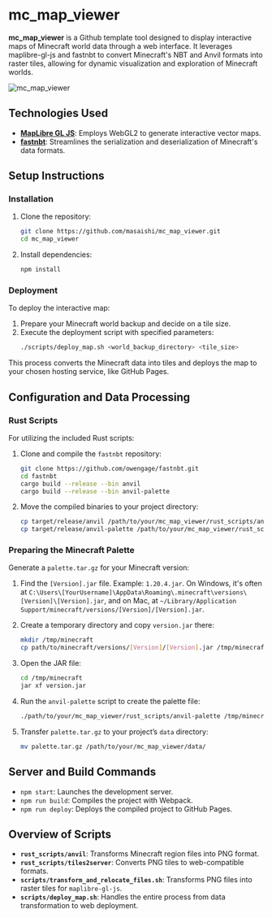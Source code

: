 # mc_map_viewer

**mc_map_viewer** is a Github template tool designed to display interactive maps of Minecraft world data through a web interface. It leverages maplibre-gl-js and fastnbt to convert Minecraft's NBT and Anvil formats into raster tiles, allowing for dynamic visualization and exploration of Minecraft worlds.

![mc_map_viewer](https://github.com/masaishi/mc_map_viewer/assets/1396267/6fe60b13-7d60-404f-abef-c2307d8a8d53)

## Technologies Used

- **[MapLibre GL JS](https://github.com/maplibre/maplibre-gl-js)**: Employs WebGL2 to generate interactive vector maps.
- **[fastnbt](https://github.com/owengage/fastnbt/tree/master)**: Streamlines the serialization and deserialization of Minecraft's data formats.

## Setup Instructions

### Installation

1. Clone the repository:
   ```bash
   git clone https://github.com/masaishi/mc_map_viewer.git
   cd mc_map_viewer
   ```

2. Install dependencies:
   ```bash
   npm install
   ```

### Deployment

To deploy the interactive map:

1. Prepare your Minecraft world backup and decide on a tile size.
2. Execute the deployment script with specified parameters:
   ```bash
   ./scripts/deploy_map.sh <world_backup_directory> <tile_size>
   ```

This process converts the Minecraft data into tiles and deploys the map to your chosen hosting service, like GitHub Pages.

## Configuration and Data Processing

### Rust Scripts

For utilizing the included Rust scripts:

1. Clone and compile the `fastnbt` repository:
   ```bash
   git clone https://github.com/owengage/fastnbt.git
   cd fastnbt
   cargo build --release --bin anvil
   cargo build --release --bin anvil-palette
   ```

2. Move the compiled binaries to your project directory:
   ```bash
   cp target/release/anvil /path/to/your/mc_map_viewer/rust_scripts/anvil
   cp target/release/anvil-palette /path/to/your/mc_map_viewer/rust_scripts/anvil-palette
   ```

### Preparing the Minecraft Palette

Generate a `palette.tar.gz` for your Minecraft version:

1. Find the `[Version].jar` file. Example: `1.20.4.jar`. On Windows, it's often at `C:\Users\[YourUsername]\AppData\Roaming\.minecraft\versions\[Version]\[Version].jar`, and on Mac, at `~/Library/Application Support/minecraft/versions/[Version]/[Version].jar`.
2. Create a temporary directory and copy `version.jar` there:
   ```bash
   mkdir /tmp/minecraft
   cp path/to/minecraft/versions/[Version]/[Version].jar /tmp/minecraft/version.jar
   ```

3. Open the JAR file:
   ```bash
   cd /tmp/minecraft
   jar xf version.jar
   ```

4. Run the `anvil-palette` script to create the palette file:
   ```bash
   ./path/to/your/mc_map_viewer/rust_scripts/anvil-palette /tmp/minecraft
   ```

5. Transfer `palette.tar.gz` to your project’s `data` directory:
   ```bash
   mv palette.tar.gz /path/to/your/mc_map_viewer/data/
   ```

## Server and Build Commands

- `npm start`: Launches the development server.
- `npm run build`: Compiles the project with Webpack.
- `npm run deploy`: Deploys the compiled project to GitHub Pages.

## Overview of Scripts

- **`rust_scripts/anvil`**: Transforms Minecraft region files into PNG format.
- **`rust_scripts/tiles2server`**: Converts PNG tiles to web-compatible formats.
- **`scripts/transform_and_relocate_files.sh`**: Transforms PNG files into raster tiles for `maplibre-gl-js`.
- **`scripts/deploy_map.sh`**: Handles the entire process from data transformation to web deployment.
